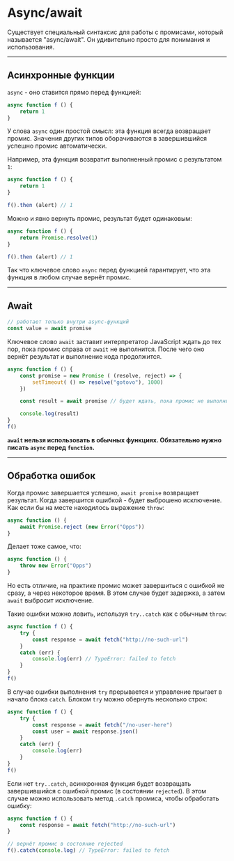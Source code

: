 # Async/await

Существует специальный синтаксис для работы с промисами, который называется "async/await". Он удивительно просто для понимания и использования.
***

## Асинхронные функции

`async` - оно ставится прямо перед функцией:

```javascript
async function f () {
    return 1
}
```

У слова `async` один простой смысл: эта функция всегда возвращает промис. Значения других типов оборачиваются в завершившийся успешно промис автоматически.

Например, эта функция возвратит выполненный промис с результатом `1`:

```javascript
async function f () {
    return 1
}

f().then (alert) // 1
```

Можно и явно вернуть промис, результат будет одинаковым: 

```javascript
async function f () {
    return Promise.resolve(1)
}

f().then (alert) // 1
```

Так что ключевое слово `async` перед функцией гарантирует, что эта функция в любом случае вернёт промис.
***

## Await

```javascript
// работает только внутри async-функций
const value = await promise
```

Ключевое слово `await` заставит интерпретатор JavaScript ждать до тех пор, пока промис справа от `await` не выполнится. После чего оно вернёт результат и выполнение кода продолжится.

```javascript
async function f () {
    const promise = new Promise ( (resolve, reject) => {
        setTimeout( () => resolve("gotovo"), 1000)
    })

    const result = await promise // будет ждать, пока промис не выполнится

    console.log(result)
}
f()
```
<b>`await` нельзя использовать в обычных функциях. Обязательно нужно писать `async` перед `function`.</b>
***

## Обработка ошибок

Когда промис завершается успешно, `await promise` возвращает результат. Когда завершится ошибкой - будет выброшено исключение. Как если бы на месте находилось выражение `throw`:

```javascript
async function () {
    await Promise.reject (new Error("Opps"))
}
```

Делает тоже самое, что:

```javascript
async function () {
    throw new Error("Opps")
}
```

Но есть отличие, на практике промис может завершиться с ошибкой не сразу, а через некоторое время. В этом случае будет задержка, а затем `await` выбросит исключение.

Такие ошибки можно ловить, используя `try..catch` как с обычным `throw`:

```javascript
async function f () {
    try {
        const response = await fetch("http://no-such-url")
    }
    catch (err) {
        console.log(err) // TypeError: failed to fetch
    }
}
f()
```

В случае ошибки выполнения `try` прерывается и управление прыгает в начало блока `catch`. Блоком `try` можно обернуть несколько строк:

```javascript
async function f () {
    try {
        const response = await fetch("/no-user-here")
        const user = await response.json()
    }
    catch (err) {
        console.log(err)
    }
}
f()
```

Если нет `try..catch`, асинхронная функция будет возвращать завершившийся с ошибкой промис (в состоянии `rejected`). В этом случае можно использовать метод `.catch` промиса, чтобы обработать ошибку:

```javascript
async function f () {
    const response = await fetch("http://no-such-url")
}

// вернёт промис в состояние rejected
f().catch(console.log) // TypeError: failed to fetch
```